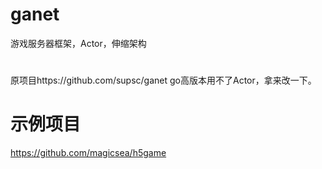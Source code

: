 # ganet
游戏服务器框架，Actor，伸缩架构
#
原项目https://github.com/supsc/ganet
go高版本用不了Actor，拿来改一下。
# 示例项目
https://github.com/magicsea/h5game
